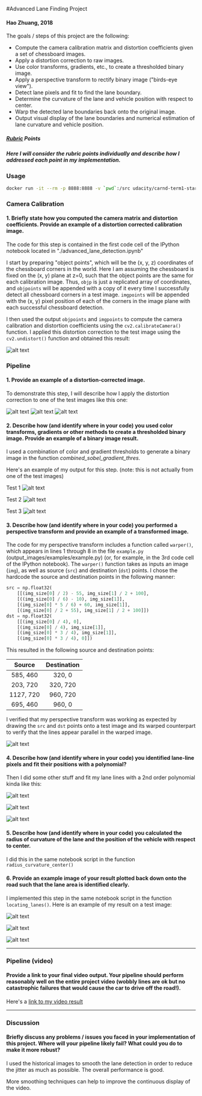 #Advanced Lane Finding Project
#### Hao Zhuang, 2018


The goals / steps of this project are the following:
* Compute the camera calibration matrix and distortion coefficients given a set of chessboard images.
* Apply a distortion correction to raw images.
* Use color transforms, gradients, etc., to create a thresholded binary image.
* Apply a perspective transform to rectify binary image ("birds-eye view").
* Detect lane pixels and fit to find the lane boundary.
* Determine the curvature of the lane and vehicle position with respect to center.
* Warp the detected lane boundaries back onto the original image.
* Output visual display of the lane boundaries and numerical estimation of lane curvature and vehicle position.

[//]: # (Image References)
[original1]: ./images/original1.png "Original1"
[undist1]: ./images/undist1.png "Undist1"
[camera1]: ./images/camera_undist1.png 
[camera2]: ./images/camera_undist2.png 
[camera3]: ./images/camera_undist3.png 

[sobel1]: ./images/sobel1.png 
[sobel2]: ./images/sobel2.png 
[sobel3]: ./images/sobel3.png 

[warped1]: ./images/warped1.png 

[cover_lane1]: ./images/cover_lane1.png 
[cover_lane2]: ./images/cover_lane2.png 
[cover_lane3]: ./images/cover_lane3.png 

[2lanes]: ./images/2lanes.png 
[2lanes_red]: ./images/2lanes_red.png 
[hist1]: ./images/hist1.png 

[image1]: ./examples/undistort_output.png "Undistorted"
[image2]: ./test_images/test1.jpg "Road Transformed"
[image3]: ./examples/binary_combo_example.jpg "Binary Example"
[image4]: ./examples/warped_straight_lines.jpg "Warp Example"
[image5]: ./examples/color_fit_lines.jpg "Fit Visual"
[image6]: ./examples/example_output.jpg "Output"
[video1]: ./project_video.mp4 "Video"

##### [Rubric](https://review.udacity.com/#!/rubrics/571/view) Points

##### Here I will consider the rubric points individually and describe how I addressed each point in my implementation.  

### Usage
```sh
docker run -it --rm -p 8888:8888 -v `pwd`:/src udacity/carnd-term1-starter-kit
```

### Camera Calibration

#### 1. Briefly state how you computed the camera matrix and distortion coefficients. Provide an example of a distortion corrected calibration image.

The code for this step is contained in the first code cell of the IPython notebook located in "./advanced_lane_detection.ipynb" 

I start by preparing "object points", which will be the (x, y, z) coordinates of the chessboard corners in the world. Here I am assuming the chessboard is fixed on the (x, y) plane at z=0, such that the object points are the same for each calibration image.  Thus, `objp` is just a replicated array of coordinates, and `objpoints` will be appended with a copy of it every time I successfully detect all chessboard corners in a test image.  `imgpoints` will be appended with the (x, y) pixel position of each of the corners in the image plane with each successful chessboard detection.  

I then used the output `objpoints` and `imgpoints` to compute the camera calibration and distortion coefficients using the `cv2.calibrateCamera()` function.  I applied this distortion correction to the test image using the `cv2.undistort()` function and obtained this result: 


![alt text][undist1]


### Pipeline 

#### 1. Provide an example of a distortion-corrected image.

To demonstrate this step, I will describe how I apply the distortion correction to one of the test images like this one:

![alt text][camera1]
![alt text][camera2]
![alt text][camera3]

#### 2. Describe how (and identify where in your code) you used color transforms, gradients or other methods to create a thresholded binary image.  Provide an example of a binary image result.

I used a combination of color and gradient thresholds to generate a binary image in the function *combined_sobel_gradient_thres*.  


Here's an example of my output for this step.  (note: this is not actually from one of the test images)

Test 1
![alt text][sobel1]

Test 2
![alt text][sobel2]

Test 3
![alt text][sobel3]

#### 3. Describe how (and identify where in your code) you performed a perspective transform and provide an example of a transformed image.

The code for my perspective transform includes a function called `warper()`, which appears in lines 1 through 8 in the file `example.py` (output_images/examples/example.py) (or, for example, in the 3rd code cell of the IPython notebook).  The `warper()` function takes as inputs an image (`img`), as well as source (`src`) and destination (`dst`) points.  I chose the hardcode the source and destination points in the following manner:

```python
src = np.float32(
    [[(img_size[0] / 2) - 55, img_size[1] / 2 + 100],
    [((img_size[0] / 6) - 10), img_size[1]],
    [(img_size[0] * 5 / 6) + 60, img_size[1]],
    [(img_size[0] / 2 + 55), img_size[1] / 2 + 100]])
dst = np.float32(
    [[(img_size[0] / 4), 0],
    [(img_size[0] / 4), img_size[1]],
    [(img_size[0] * 3 / 4), img_size[1]],
    [(img_size[0] * 3 / 4), 0]])
```

This resulted in the following source and destination points:

| Source        | Destination   | 
|:-------------:|:-------------:| 
| 585, 460      | 320, 0        | 
| 203, 720      | 320, 720      |
| 1127, 720     | 960, 720      |
| 695, 460      | 960, 0        |
 


I verified that my perspective transform was working as expected by drawing the `src` and `dst` points onto a test image and its warped counterpart to verify that the lines appear parallel in the warped image.

![alt text][warped1]


#### 4. Describe how (and identify where in your code) you identified lane-line pixels and fit their positions with a polynomial?

Then I did some other stuff and fit my lane lines with a 2nd order polynomial kinda like this:

![alt text][2lanes]

![alt text][2lanes_red]

![alt text][hist1]


#### 5. Describe how (and identify where in your code) you calculated the radius of curvature of the lane and the position of the vehicle with respect to center.

I did this  in the same notebook script in the function `radius_curvature_center()`



#### 6. Provide an example image of your result plotted back down onto the road such that the lane area is identified clearly.

I implemented this step in the same notebook script in the function `locating_lanes()`.  Here is an example of my result on a test image:


![alt text][cover_lane1]

![alt text][cover_lane2]

![alt text][cover_lane3]

---

### Pipeline (video)

#### Provide a link to your final video output.  Your pipeline should perform reasonably well on the entire project video (wobbly lines are ok but no catastrophic failures that would cause the car to drive off the road!).

Here's a [link to my video result](./video/project_video_output.mp4)

---

### Discussion

#### Briefly discuss any problems / issues you faced in your implementation of this project.  Where will your pipeline likely fail?  What could you do to make it more robust?


I used the historical images to smooth the lane detection in order to reduce the jitter as much as possible. The overall performance is good. 

More smoothing techniques can help to improve the continuous display of the video.



